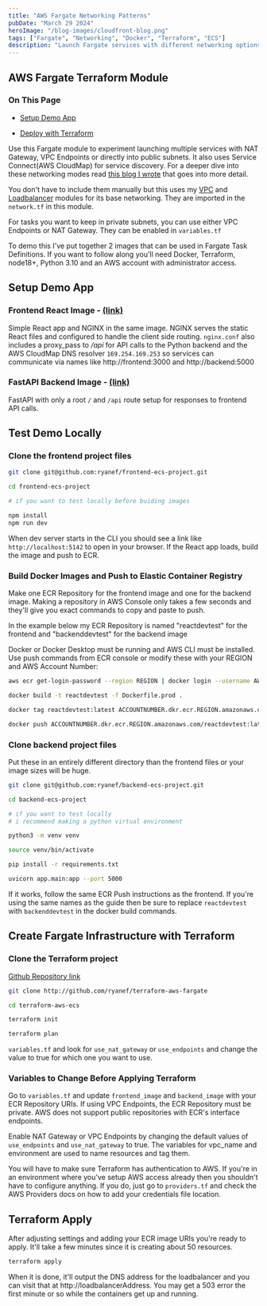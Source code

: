 ```yaml
---
title: "AWS Fargate Networking Patterns"
pubDate: "March 29 2024"
heroImage: "/blog-images/cloudfront-blog.png"
tags: ["Fargate", "Networking", "Docker", "Terraform", "ECS"]
description: "Launch Fargate services with different networking options for tasks running in private subnets."
---
```

## AWS Fargate Terraform Module

### On This Page

- [Setup Demo App](#test-demo-locally)

- [Deploy with Terraform](#clone-the-terraform-project)

Use this Fargate module to experiment launching multiple services with NAT Gateway, VPC Endpoints or directly into public subnets. It also uses Service Connect(AWS CloudMap) for service discovery. For a deeper dive into these networking modes read [this blog I wrote](https://ryanf.dev/blog/aws-fargate-vpc-networking) that goes into more detail.

You don't have to include them manually but this uses my [VPC](https://registry.terraform.io/modules/ryanef/vpc/aws/latest) and [Loadbalancer](https://registry.terraform.io/modules/ryanef/loadbalancer/aws/latest) modules for its base networking. They are imported in the `network.tf` in this module.

For tasks you want to keep in private subnets, you can use either VPC Endpoints or NAT Gateway. They can be enabled in `variables.tf`

To demo this I've put together 2 images that can be used in Fargate Task Definitions. If you want to follow along you'll need Docker, Terraform, node18+, Python 3.10 and an AWS account with administrator access.

## Setup Demo App

### Frontend React Image - [(link)](https://github.com/ryanef/frontend-ecs-project) 

Simple React app and NGINX in the same image. NGINX serves the static React files and configured to handle the client side routing. `nginx.conf` also includes a proxy_pass to */api* for API calls to the Python backend and the AWS CloudMap DNS resolver ```169.254.169.253``` so services can communicate via names like http://frontend:3000 and http://backend:5000

### FastAPI Backend Image - [(link)](https://github.com/ryanef/backend-ecs-project)

FastAPI with only a root `/` and `/api` route setup for responses to frontend API calls.

## Test Demo Locally

### Clone the frontend project files

```bash
git clone git@github.com:ryanef/frontend-ecs-project.git

cd frontend-ecs-project

# if you want to test locally before buiding images

npm install
npm run dev
```

When dev server starts in the CLI you should see a link like `http://localhost:5142` to open in your browser. If the React app loads, build the image and push to ECR.

### Build Docker Images and Push to Elastic Container Registry

Make one ECR Repository for the frontend image and one for the backend image. Making a repository in AWS Console only takes a few seconds and they'll give you exact commands to copy and paste to push.

In the example below my ECR Repository is named "reactdevtest" for the frontend and "backenddevtest" for the backend image

Docker or Docker Desktop must be running and AWS CLI must be installed. Use push commands from ECR console or modify these with your REGION and AWS Account Number:

```bash
aws ecr get-login-password --region REGION | docker login --username AWS --password-stdin ACCOUNTNUMBER.dkr.ecr.REGION.amazonaws.com

docker build -t reactdevtest -f Dockerfile.prod .

docker tag reactdevtest:latest ACCOUNTNUMBER.dkr.ecr.REGION.amazonaws.com/reactdevtest:latest

docker push ACCOUNTNUMBER.dkr.ecr.REGION.amazonaws.com/reactdevtest:latest
```

### Clone backend project files

Put these in an entirely different directory than the frontend files or your image sizes will be huge.

```bash
git clone git@github.com:ryanef/backend-ecs-project.git

cd backend-ecs-project

# if you want to test locally 
# i recommend making a python virtual environment

python3 -m venv venv

source venv/bin/activate

pip install -r requirements.txt

uvicorn app.main:app --port 5000
```

If it works, follow the same ECR Push instructions as the frontend. If you're using the same names as the guide then be sure to replace `reactdevtest` with `backenddevtest` in the docker build commands.

## Create Fargate Infrastructure with Terraform

### Clone the Terraform project

[Github Repository link](https://github.com/ryanef/terraform-aws-fargate)

```bash
git clone http://github.com/ryanef/terraform-aws-fargate

cd terraform-aws-ecs

terraform init

terraform plan
```

`variables.tf` and look for `use_nat_gateway` or `use_endpoints` and change the value to true for which one you want to use.

### Variables to Change Before Applying Terraform

Go to `variables.tf` and update `frontend_image` and `backend_image` with your ECR Repository URIs. If using VPC Endpoints, the ECR Repository must be private. AWS does not support public repositories with ECR's interface endpoints.  

Enable NAT Gateway or VPC Endpoints by changing the default values of `use_endpoints` and `use_nat_gateway` to true. The variables for vpc_name and environment are used to name resources and tag them.

You will have to make sure Terraform has authentication to AWS. If you're in an environment where you've setup AWS access already then you shouldn't have to configure anything. If you do, just go to `providers.tf` and check the AWS Providers docs on how to add your credentials file location.

## Terraform Apply

After adjusting settings and adding your ECR image URIs you're ready to apply. It'll take a few minutes since it is creating about 50 resources.

```bash
terraform apply
```

When it is done, it'll output the DNS address for the loadbalancer and you can visit that at http://loadbalancerAddress. You may get a 503 error the first minute or so while the containers get up and running.

